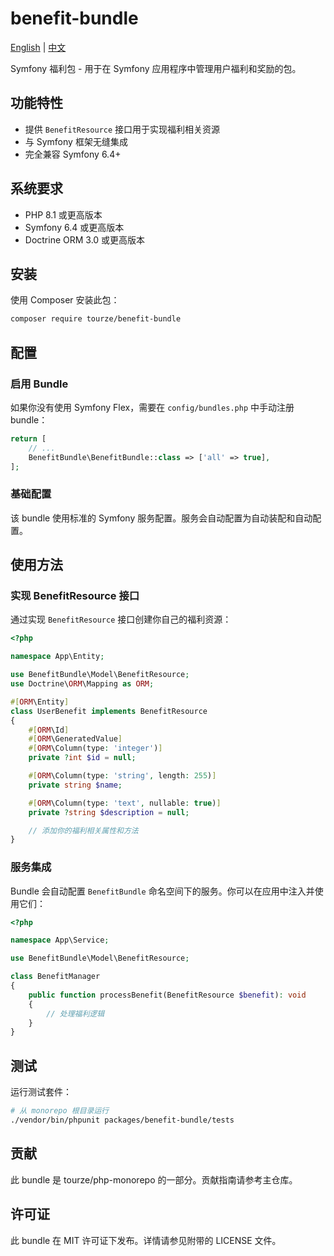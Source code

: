 # benefit-bundle

[English](README.md) | [中文](README.zh-CN.md)

Symfony 福利包 - 用于在 Symfony 应用程序中管理用户福利和奖励的包。

## 功能特性

- 提供 `BenefitResource` 接口用于实现福利相关资源
- 与 Symfony 框架无缝集成
- 完全兼容 Symfony 6.4+

## 系统要求

- PHP 8.1 或更高版本
- Symfony 6.4 或更高版本
- Doctrine ORM 3.0 或更高版本

## 安装

使用 Composer 安装此包：

```bash
composer require tourze/benefit-bundle
```

## 配置

### 启用 Bundle

如果你没有使用 Symfony Flex，需要在 `config/bundles.php` 中手动注册 bundle：

```php
return [
    // ...
    BenefitBundle\BenefitBundle::class => ['all' => true],
];
```

### 基础配置

该 bundle 使用标准的 Symfony 服务配置。服务会自动配置为自动装配和自动配置。

## 使用方法

### 实现 BenefitResource 接口

通过实现 `BenefitResource` 接口创建你自己的福利资源：

```php
<?php

namespace App\Entity;

use BenefitBundle\Model\BenefitResource;
use Doctrine\ORM\Mapping as ORM;

#[ORM\Entity]
class UserBenefit implements BenefitResource
{
    #[ORM\Id]
    #[ORM\GeneratedValue]
    #[ORM\Column(type: 'integer')]
    private ?int $id = null;

    #[ORM\Column(type: 'string', length: 255)]
    private string $name;

    #[ORM\Column(type: 'text', nullable: true)]
    private ?string $description = null;

    // 添加你的福利相关属性和方法
}
```

### 服务集成

Bundle 会自动配置 `BenefitBundle` 命名空间下的服务。你可以在应用中注入并使用它们：

```php
<?php

namespace App\Service;

use BenefitBundle\Model\BenefitResource;

class BenefitManager
{
    public function processBenefit(BenefitResource $benefit): void
    {
        // 处理福利逻辑
    }
}
```

## 测试

运行测试套件：

```bash
# 从 monorepo 根目录运行
./vendor/bin/phpunit packages/benefit-bundle/tests
```

## 贡献

此 bundle 是 tourze/php-monorepo 的一部分。贡献指南请参考主仓库。

## 许可证

此 bundle 在 MIT 许可证下发布。详情请参见附带的 LICENSE 文件。